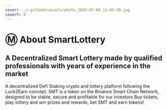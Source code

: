 ```yaml
---
cover: ../.gitbook/assets/photo_2022-07-04_11-03-39.jpg
coverY: 0
---
```


# Ⓜ About SmartLottery

## A Decentralized Smart Lottery made by qualified professionals with years of experience in the market

A decentralized Defi Staking crypto and lottery platform following the Luck2Earn concept. SMT is a token on the Binance Smart Chain Network, designed to be stable, secure and profitable for our investors Buy tickets, play lottery and win prizes and rewards, bet SMT and earn tokens!
